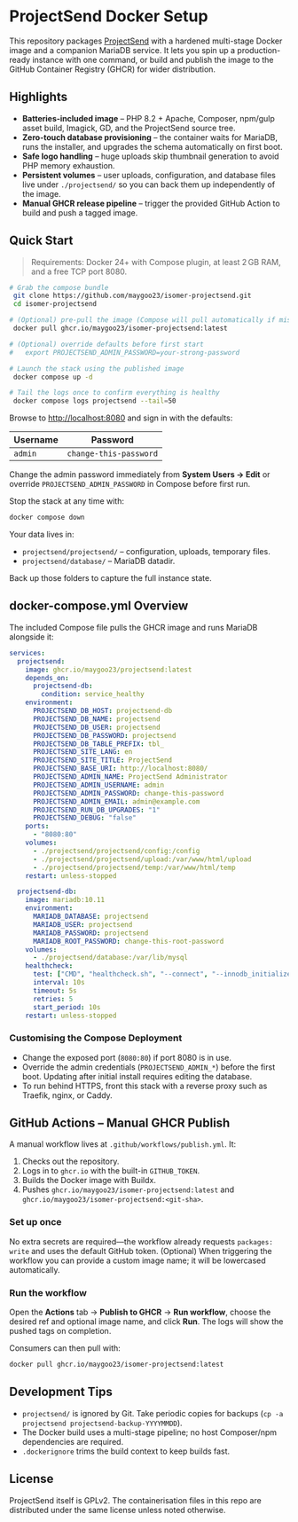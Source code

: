 # ProjectSend Docker Setup

This repository packages [ProjectSend](https://www.projectsend.org/) with a hardened multi-stage Docker image and a companion MariaDB service.  It lets you spin up a production-ready instance with one command, or build and publish the image to the GitHub Container Registry (GHCR) for wider distribution.

## Highlights

- **Batteries-included image** – PHP 8.2 + Apache, Composer, npm/gulp asset build, Imagick, GD, and the ProjectSend source tree.
- **Zero-touch database provisioning** – the container waits for MariaDB, runs the installer, and upgrades the schema automatically on first boot.
- **Safe logo handling** – huge uploads skip thumbnail generation to avoid PHP memory exhaustion.
- **Persistent volumes** – user uploads, configuration, and database files live under `./projectsend/` so you can back them up independently of the image.
- **Manual GHCR release pipeline** – trigger the provided GitHub Action to build and push a tagged image.

## Quick Start

> Requirements: Docker 24+ with Compose plugin, at least 2 GB RAM, and a free TCP port 8080.

```bash
# Grab the compose bundle
 git clone https://github.com/maygoo23/isomer-projectsend.git
 cd isomer-projectsend

# (Optional) pre-pull the image (Compose will pull automatically if missing)
 docker pull ghcr.io/maygoo23/isomer-projectsend:latest

# (Optional) override defaults before first start
#   export PROJECTSEND_ADMIN_PASSWORD=your-strong-password

# Launch the stack using the published image
 docker compose up -d

# Tail the logs once to confirm everything is healthy
 docker compose logs projectsend --tail=50
```

Browse to [http://localhost:8080](http://localhost:8080) and sign in with the defaults:

| Username | Password              |
|----------|-----------------------|
| `admin`  | `change-this-password` |

Change the admin password immediately from **System Users → Edit** or override `PROJECTSEND_ADMIN_PASSWORD` in Compose before first run.

Stop the stack at any time with:

```bash
docker compose down
```

Your data lives in:

- `projectsend/projectsend/` – configuration, uploads, temporary files.
- `projectsend/database/` – MariaDB datadir.

Back up those folders to capture the full instance state.

## docker-compose.yml Overview

The included Compose file pulls the GHCR image and runs MariaDB alongside it:

```yaml
services:
  projectsend:
    image: ghcr.io/maygoo23/projectsend:latest
    depends_on:
      projectsend-db:
        condition: service_healthy
    environment:
      PROJECTSEND_DB_HOST: projectsend-db
      PROJECTSEND_DB_NAME: projectsend
      PROJECTSEND_DB_USER: projectsend
      PROJECTSEND_DB_PASSWORD: projectsend
      PROJECTSEND_DB_TABLE_PREFIX: tbl_
      PROJECTSEND_SITE_LANG: en
      PROJECTSEND_SITE_TITLE: ProjectSend
      PROJECTSEND_BASE_URI: http://localhost:8080/
      PROJECTSEND_ADMIN_NAME: ProjectSend Administrator
      PROJECTSEND_ADMIN_USERNAME: admin
      PROJECTSEND_ADMIN_PASSWORD: change-this-password
      PROJECTSEND_ADMIN_EMAIL: admin@example.com
      PROJECTSEND_RUN_DB_UPGRADES: "1"
      PROJECTSEND_DEBUG: "false"
    ports:
      - "8080:80"
    volumes:
      - ./projectsend/projectsend/config:/config
      - ./projectsend/projectsend/upload:/var/www/html/upload
      - ./projectsend/projectsend/temp:/var/www/html/temp
    restart: unless-stopped

  projectsend-db:
    image: mariadb:10.11
    environment:
      MARIADB_DATABASE: projectsend
      MARIADB_USER: projectsend
      MARIADB_PASSWORD: projectsend
      MARIADB_ROOT_PASSWORD: change-this-root-password
    volumes:
      - ./projectsend/database:/var/lib/mysql
    healthcheck:
      test: ["CMD", "healthcheck.sh", "--connect", "--innodb_initialized"]
      interval: 10s
      timeout: 5s
      retries: 5
      start_period: 10s
    restart: unless-stopped
```

### Customising the Compose Deployment

- Change the exposed port (`8080:80`) if port 8080 is in use.
- Override the admin credentials (`PROJECTSEND_ADMIN_*`) before the first boot.  Updating after initial install requires editing the database.
- To run behind HTTPS, front this stack with a reverse proxy such as Traefik, nginx, or Caddy.

## GitHub Actions – Manual GHCR Publish

A manual workflow lives at `.github/workflows/publish.yml`.  It:

1. Checks out the repository.
2. Logs in to `ghcr.io` with the built-in `GITHUB_TOKEN`.
3. Builds the Docker image with Buildx.
4. Pushes `ghcr.io/maygoo23/isomer-projectsend:latest` and `ghcr.io/maygoo23/isomer-projectsend:<git-sha>`.

### Set up once

No extra secrets are required—the workflow already requests `packages: write` and uses the default GitHub token.
(Optional) When triggering the workflow you can provide a custom image name; it will be lowercased automatically.

### Run the workflow

Open the **Actions** tab → **Publish to GHCR** → **Run workflow**, choose the desired ref and optional image name, and click **Run**.  The logs will show the pushed tags on completion.

Consumers can then pull with:

```bash
docker pull ghcr.io/maygoo23/isomer-projectsend:latest
```

## Development Tips

- `projectsend/` is ignored by Git.  Take periodic copies for backups (`cp -a projectsend projectsend-backup-YYYYMMDD`).
- The Docker build uses a multi-stage pipeline; no host Composer/npm dependencies are required.
- `.dockerignore` trims the build context to keep builds fast.

## License

ProjectSend itself is GPLv2.  The containerisation files in this repo are distributed under the same license unless noted otherwise.

